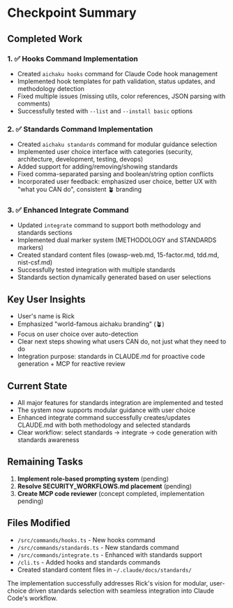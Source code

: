 # Checkpoint Summary

## Completed Work

### 1. ✅ Hooks Command Implementation
- Created `aichaku hooks` command for Claude Code hook management
- Implemented hook templates for path validation, status updates, and methodology detection
- Fixed multiple issues (missing utils, color references, JSON parsing with comments)
- Successfully tested with `--list` and `--install basic` options

### 2. ✅ Standards Command Implementation
- Created `aichaku standards` command for modular guidance selection
- Implemented user choice interface with categories (security, architecture, development, testing, devops)
- Added support for adding/removing/showing standards
- Fixed comma-separated parsing and boolean/string option conflicts
- Incorporated user feedback: emphasized user choice, better UX with "what you CAN do", consistent 🪴 branding

### 3. ✅ Enhanced Integrate Command
- Updated `integrate` command to support both methodology and standards sections
- Implemented dual marker system (METHODOLOGY and STANDARDS markers)
- Created standard content files (owasp-web.md, 15-factor.md, tdd.md, nist-csf.md)
- Successfully tested integration with multiple standards
- Standards section dynamically generated based on user selections

## Key User Insights
- User's name is Rick
- Emphasized "world-famous aichaku branding" (🪴)
- Focus on user choice over auto-detection
- Clear next steps showing what users CAN do, not just what they need to do
- Integration purpose: standards in CLAUDE.md for proactive code generation + MCP for reactive review

## Current State
- All major features for standards integration are implemented and tested
- The system now supports modular guidance with user choice
- Enhanced integrate command successfully creates/updates CLAUDE.md with both methodology and selected standards
- Clear workflow: select standards → integrate → code generation with standards awareness

## Remaining Tasks
1. **Implement role-based prompting system** (pending)
2. **Resolve SECURITY_WORKFLOWS.md placement** (pending)
3. **Create MCP code reviewer** (concept completed, implementation pending)

## Files Modified
- `/src/commands/hooks.ts` - New hooks command
- `/src/commands/standards.ts` - New standards command  
- `/src/commands/integrate.ts` - Enhanced with standards support
- `/cli.ts` - Added hooks and standards commands
- Created standard content files in `~/.claude/docs/standards/`

The implementation successfully addresses Rick's vision for modular, user-choice driven standards selection with seamless integration into Claude Code's workflow.